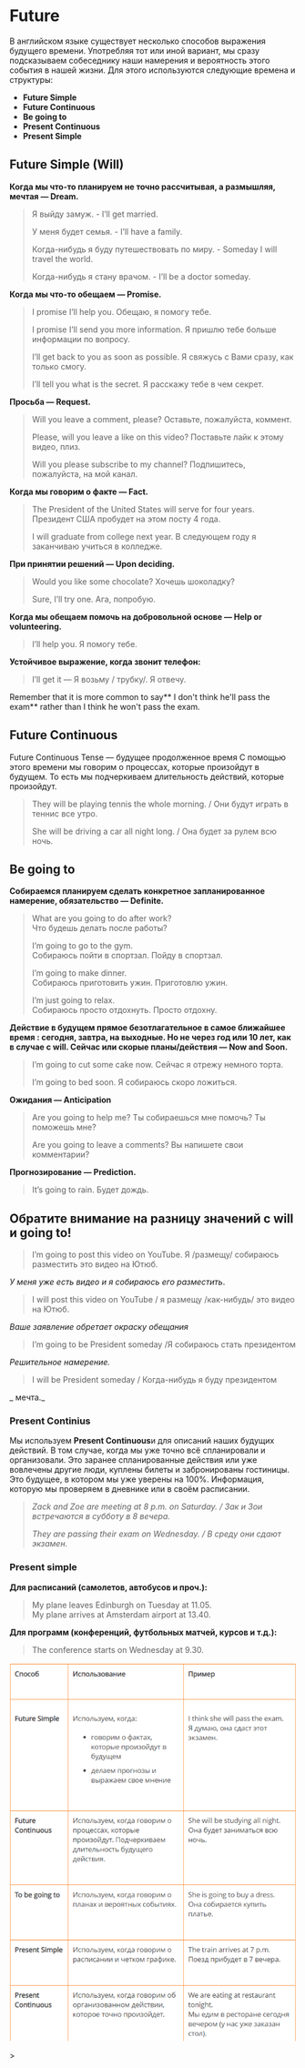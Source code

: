# Future

В английском языке существует несколько способов выражения будущего времени. Употребляя тот или иной вариант, мы сразу подсказываем собеседнику наши намерения и вероятность этого события в нашей жизни. Для этого используются следующие времена и структуры:

* **Future Simple**
* **Future Continuous**
* **Be going to**
* **Present Continuous**
* **Present Simple**

## Future Simple \(Will\)

**Когда мы что-то планируем не точно рассчитывая, а размышляя, мечтая — Dream.**

> Я выйду замуж. - I’ll get married.
>
> У меня будет семья. - I’ll have a family.
>
> Когда-нибудь я буду путешествовать по миру. - Someday I will travel the world.
>
> Когда-нибудь я стану врачом. - I’ll be a doctor someday.

**Когда мы что-то обещаем — Promise.**

> I promise I’ll help you. Обещаю, я помогу тебе.
>
> I promise I’ll send you more information. Я пришлю тебе больше информации по вопросу.
>
> I’ll get back to you as soon as possible. Я свяжусь с Вами сразу, как только смогу.
>
> I’ll tell you what is the secret. Я расскажу тебе в чем секрет.

**Просьба — Request.**

> Will you leave a comment, please? Оставьте, пожалуйста, коммент.
>
> Please, will you leave a like on this video? Поставьте лайк к этому видео, плиз.
>
> Will you please subscribe to my channel? Подпишитесь, пожалуйста, на мой канал.

**Когда мы говорим о факте — Fact.**

> The President of the United States will serve for four years. Президент США пробудет на этом посту 4 года.
>
> I will graduate from college next year. В следующем году я заканчиваю учиться в колледже.

**При принятии решений — Upon deciding.**

> Would you like some chocolate? Хочешь шоколадку?
>
> Sure, I’ll try one. Ага, попробую.

**Когда мы обещаем помочь на добровольной основе — Help or volunteering.**

> I’ll help you. Я помогу тебе.

**Устойчивое выражение, когда звонит телефон:**

> I’ll get it — Я возьму / трубку/. Я отвечу.

Remember that it is more common to say** I don't think he'll pass the exam** rather than I think he won't pass the exam.

## Future Continuous

Future Continuous Tense — будущее продолженное время С помощью этого времени мы говорим о процессах, которые произойдут в будущем. То есть мы подчеркиваем длительность действий, которые произойдут.

> They will be playing tennis the whole morning. / Они будут играть в теннис все утро.
>
> She will be driving a car all night long. / Она будет за рулем всю ночь.

## Be going to

**Собираемся планируем сделать конкретное запланированное намерение, обязательство — Definite.**

> What are you going to do after work?  
> Что будешь делать после работы?
>
> I’m going to go to the gym.  
> Собираюсь пойти в спортзал. Пойду в спортзал.
>
> I’m going to make dinner.  
> Собираюсь приготовить ужин. Приготовлю ужин.
>
> I’m just going to relax.  
> Собираюсь просто отдохнуть. Просто отдохну.

**Действие в будущем прямое безотлагательное в самое ближайшее время : сегодня, завтра, на выходные. Но не через год или 10 лет, как в случае с will. Сейчас или скорые планы/действия — Now and Soon.**

> I’m going to cut some cake now. Сейчас я отрежу немного торта.
>
> I’m going to bed soon. Я собираюсь скоро ложиться.

**Ожидания — Anticipation**

> Are you going to help me? Ты собираешься мне помочь? Ты поможешь мне?
>
> Are you going to leave a comments? Вы напишете свои комментарии?

**Прогнозирование — Prediction.**

> It’s going to rain. Будет дождь.

## Обратите внимание на разницу значений с will и going to!

> I’m going to post this video on YouTube. Я /размещу/ собираюсь разместить это видео на Ютюб.

_У меня уже есть видео и я собираюсь его разместить_.

> I will post this video on YouTube / я размещу /как-нибудь/ это видео на Ютюб.

_Ваше заявление обретает окраску обещания_

> I’m going to be President someday /Я собираюсь стать президентом

_Решительное намерение._

> I will be President someday / Когда-нибудь я буду президентом

_ мечта._

### **Present Continius**

Мы используем **Present Continuous**и для описаний наших будущих действий. В том случае, когда мы уже точно всё спланировали и организовали. Это заранее спланированные действия или уже вовлечены другие люди, куплены билеты и забронированы гостиницы. Это будущее, в котором мы уже уверены на 100%. Информация, которую мы проверяем в дневнике или в своём расписании.

> _Zack and Zoe are meeting at 8 p.m. on Saturday. / Зак и Зои встречаются в субботу в 8 вечера._
>
> _They are passing their exam on Wednesday. / В среду они сдают экзамен._

### Present simple

**Для расписаний \(самолетов, автобусов и проч.\):**

> My plane leaves Edinburgh on Tuesday at 11.05.  
> My plane arrives at Amsterdam airport at 13.40.

**Для программ \(конференций, футбольных матчей, курсов и т.д.\):**

> The conference starts on Wednesday at 9.30.

![](/assets/Снимок.PNG)

&gt;

